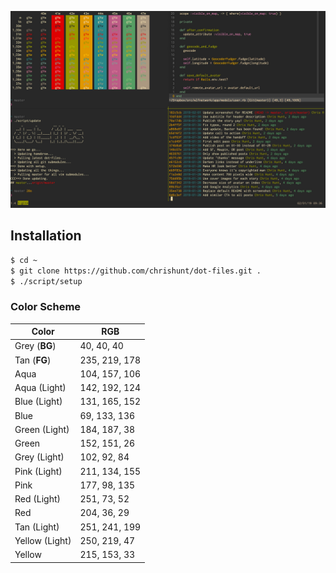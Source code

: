 ![](https://raw.githubusercontent.com/chrishunt/dot-files/master/.screenshot.jpg)

## Installation

```bash
$ cd ~
$ git clone https://github.com/chrishunt/dot-files.git .
$ ./script/setup
```

### Color Scheme

| Color          | RGB           |
|----------------|---------------|
| Grey (**BG**)  | 40, 40, 40    |
| Tan (**FG**)   | 235, 219, 178 |
| Aqua           | 104, 157, 106 |
| Aqua (Light)   | 142, 192, 124 |
| Blue (Light)   | 131, 165, 152 |
| Blue           | 69, 133, 136  |
| Green (Light)  | 184, 187, 38  |
| Green          | 152, 151, 26  |
| Grey (Light)   | 102, 92, 84   |
| Pink (Light)   | 211, 134, 155 |
| Pink           | 177, 98, 135  |
| Red (Light)    | 251, 73, 52   |
| Red            | 204, 36, 29   |
| Tan (Light)    | 251, 241, 199 |
| Yellow (Light) | 250, 219, 47  |
| Yellow         | 215, 153, 33  |
